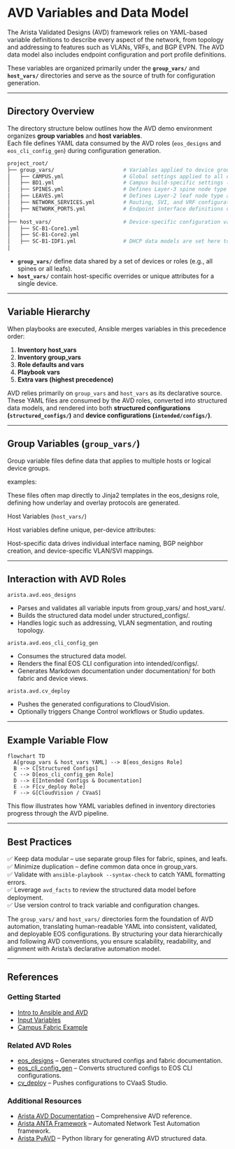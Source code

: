 # AVD Variables and Data Model

The Arista Validated Designs (AVD) framework relies on YAML-based variable definitions to describe every aspect of the network, from topology and addressing to features such as VLANs, VRFs, and BGP EVPN. The AVD data model also includes endpoint configuration and port profile definitions.

These variables are organized primarily under the **`group_vars/`** and **`host_vars/`** directories and serve as the source of truth for configuration generation.

---

## Directory Overview

The directory structure below outlines how the AVD demo environment organizes **group variables** and **host variables**.  
Each file defines YAML data consumed by the AVD roles (`eos_designs` and `eos_cli_config_gen`) during configuration generation.

```bash
project_root/
├── group_vars/                      # Variables applied to device groups
│   ├── CAMPUS.yml                   # Global settings applied to all devices (e.g., NTP, logging, VLANs)
│   ├── BD1.yml                      # Campus build-specific settings (e.g., MLAG, uplinks, downlinks, IP address pools)
│   ├── SPINES.yml                   # Defines Layer-3 spine node type and related routing policies
│   ├── LEAVES.yml                   # Defines Layer-2 leaf node type and access layer parameters
│   ├── NETWORK_SERVICES.yml         # Routing, SVI, and VRF configuration variables
│   ├── NETWORK_PORTS.yml            # Endpoint interface definitions using port profiles
│
├── host_vars/                       # Device-specific configuration variables
│   ├── SC-B1-Core1.yml
│   ├── SC-B1-Core2.yml
│   ├── SC-B1-IDF1.yml               # DHCP data models are set here to enable services
│
```

- **`group_vars/`** define data shared by a set of devices or roles (e.g., all spines or all leafs).  
- **`host_vars/`** contain host-specific overrides or unique attributes for a single device.

---

## Variable Hierarchy

When playbooks are executed, Ansible merges variables in this precedence order:

1. **Inventory host_vars**
2. **Inventory group_vars**
3. **Role defaults and vars**
4. **Playbook vars**
5. **Extra vars (highest precedence)**

AVD relies primarily on `group_vars` and `host_vars` as its declarative source.  
These YAML files are consumed by the AVD roles, converted into structured data models, and rendered into both **structured configurations (`structured_configs/`)** and **device configurations (`intended/configs/`)**.

---

## Group Variables (`group_vars/`)

Group variable files define data that applies to multiple hosts or logical device groups.

examples:

<!-- #TODO: ADD Linked content tabs ofr group_vars -->

These files often map directly to Jinja2 templates in the eos_designs role, defining how underlay and overlay protocols are generated.

Host Variables (`host_vars/`)

Host variables define unique, per-device attributes:

<!-- #TODO: ADD Linked content tabs ofr host_vars -->

Host-specific data drives individual interface naming, BGP neighbor creation, and device-specific VLAN/SVI mappings.

---

## Interaction with AVD Roles

`arista.avd.eos_designs`

- Parses and validates all variable inputs from group_vars/ and host_vars/.
- Builds the structured data model under structured_configs/.
- Handles logic such as addressing, VLAN segmentation, and routing topology.

`arista.avd.eos_cli_config_gen`

- Consumes the structured data model.
- Renders the final EOS CLI configuration into intended/configs/.
- Generates Markdown documentation under documentation/ for both fabric and device views.

`arista.avd.cv_deploy`

- Pushes the generated configurations to CloudVision.
- Optionally triggers Change Control workflows or Studio updates.

---

## Example Variable Flow

```mermaid
flowchart TD
  A[group_vars & host_vars YAML] --> B[eos_designs Role]
  B --> C[Structured Configs]
  C --> D[eos_cli_config_gen Role]
  D --> E[Intended Configs & Documentation]
  E --> F[cv_deploy Role]
  F --> G[CloudVision / CVaaS]
```

This flow illustrates how YAML variables defined in inventory directories progress through the AVD pipeline.

---

## Best Practices

:white_check_mark: Keep data modular – use separate group files for fabric, spines, and leafs.  
:white_check_mark: Minimize duplication – define common data once in group_vars.  
:white_check_mark: Validate with `ansible-playbook --syntax-check` to catch YAML formatting errors.  
:white_check_mark: Leverage `avd_facts` to review the structured data model before deployment.  
:white_check_mark: Use version control to track variable and configuration changes.

The `group_vars/` and `host_vars/` directories form the foundation of AVD automation, translating human-readable YAML into consistent, validated, and deployable EOS configurations.
By structuring your data hierarchically and following AVD conventions, you ensure scalability, readability, and alignment with Arista’s declarative automation model.

---

## References

### Getting Started

- [Intro to Ansible and AVD](https://avd.arista.com/5.4/docs/getting-started/intro-to-ansible-and-avd.html)
- [Input Variables](https://avd.arista.com/5.4/ansible_collections/arista/avd/roles/eos_designs/index.html#input-variables)
- [Campus Fabric Example](https://avd.arista.com/5.4/ansible_collections/arista/avd/examples/campus-fabric/index.html)

### Related AVD Roles

- [eos_designs](https://avd.arista.com/5.4/ansible_collections/arista/avd/roles/eos_designs/index.html) – Generates structured configs and fabric documentation.
- [eos_cli_config_gen](https://avd.arista.com/5.4/ansible_collections/arista/avd/roles/eos_cli_config_gen/index.html) – Converts structured configs to EOS CLI configurations.
- [cv_deploy](https://avd.arista.com/5.4/ansible_collections/arista/avd/roles/cv_deploy/index.html) – Pushes configurations to CVaaS Studio.

### Additional Resources

- [Arista AVD Documentation](https://avd.arista.com/5.4/index.html) – Comprehensive AVD reference.
- [Arista ANTA Framework](https://anta.arista.com/stable/) – Automated Network Test Automation framework.
- [Arista PyAVD](https://avd.arista.com/5.4/docs/pyavd/pyavd.html) – Python library for generating AVD structured data.
